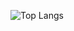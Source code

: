 ![Top Langs](https://github-readme-stats.vercel.app/api/top-langs/?username=ysfelhamri&layout=compact)
